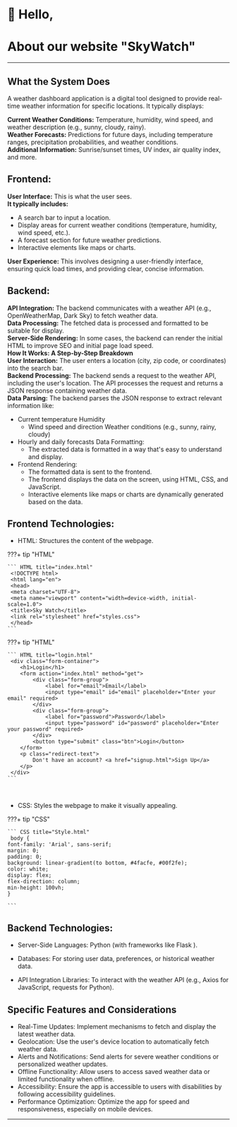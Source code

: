  

<style>
  header,
.md-tabs {
    background-color: hsla(0, 0%, 80%) !important;
    color: black
}
</style>

<div class="header"></div>

# 🌟 Hello,

# About our website "SkyWatch"


---

## What the System Does

A weather dashboard application is a digital tool designed to provide real-time weather information for specific locations. It typically displays:

**Current Weather Conditions:** Temperature, humidity, wind speed, and weather description (e.g., sunny, cloudy, rainy).
<br/>
**Weather Forecasts:** Predictions for future days, including temperature ranges, precipitation probabilities, and weather conditions.
<br/>
**Additional Information:** Sunrise/sunset times, UV index, air quality index, and more.



## Frontend:

**User Interface:**  This is what the user sees. 
<br/>
**It typically includes:** 

  - A search bar to input a location.<br/>
  - Display areas for current weather conditions (temperature, humidity, wind speed, etc.).<br/>
  - A forecast section for future weather predictions.<br/>
  - Interactive elements like maps or charts.<br/>

**User Experience:**  This involves designing a user-friendly interface, ensuring quick load times, and providing clear, concise information.


## Backend:

**API Integration:**  The backend communicates with a weather API (e.g., OpenWeatherMap, Dark Sky) to fetch weather data.<br/>
**Data Processing:** The fetched data is processed and formatted to be suitable for display.
<br/>
**Server-Side Rendering:** In some cases, the backend can render the initial HTML to improve SEO and initial page load speed.
<br/>
**How It Works: A Step-by-Step Breakdown**
<br/>
**User Interaction:**
The user enters a location (city, zip code, or coordinates) into the search bar.
<br/>
**Backend Processing:**
The backend sends a request to the weather API, including the user's location.
The API processes the request and returns a JSON response containing weather data.
<br/>
**Data Parsing:**
 The backend parses the JSON response to extract relevant information like:
 <br/>

- Current temperature Humidity 
    - Wind speed and direction Weather conditions (e.g., sunny, rainy, cloudy)
- Hourly and daily forecasts Data Formatting:
    - The extracted data is formatted in a way that's easy to understand and display.
- Frontend Rendering:
    - The formatted data is sent to the frontend.
    - The frontend displays the data on the screen, using HTML, CSS, and JavaScript.
    -  Interactive elements like maps or charts are dynamically generated based on the data.

 


## Frontend Technologies:

- HTML: Structures the content of the webpage.

???+ tip "HTML"

    ``` HTML title="index.html"
     <!DOCTYPE html>
     <html lang="en">
     <head>
     <meta charset="UTF-8">
     <meta name="viewport" content="width=device-width, initial-scale=1.0">
     <title>Sky Watch</title>
     <link rel="stylesheet" href="styles.css">
     </head> 
    ```  

???+ tip "HTML"

    ``` HTML title="login.html"
     <div class="form-container">
        <h1>Login</h1>
        <form action="index.html" method="get">
            <div class="form-group">
                <label for="email">Email</label>
                <input type="email" id="email" placeholder="Enter your email" required>
            </div>
            <div class="form-group">
                <label for="password">Password</label>
                <input type="password" id="password" placeholder="Enter your password" required>
            </div>
            <button type="submit" class="btn">Login</button>
        </form>
        <p class="redirect-text">
            Don't have an account? <a href="signup.html">Sign Up</a>
        </p>
     </div>
    ```  
    

<br/>

- CSS: Styles the webpage to make it visually appealing.

???+ tip "CSS"

    ``` CSS title="Style.html"
     body {
    font-family: 'Arial', sans-serif;
    margin: 0;
    padding: 0;
    background: linear-gradient(to bottom, #4facfe, #00f2fe);
    color: white;
    display: flex;
    flex-direction: column;
    min-height: 100vh;
    }

    ```  





## Backend Technologies:

- Server-Side Languages:  Python (with frameworks like Flask ).





- Databases: For storing user data, preferences, or historical weather data.
- API Integration Libraries: To interact with the weather API (e.g., Axios for JavaScript, requests for Python).



## Specific Features and Considerations
- Real-Time Updates: Implement mechanisms to fetch and display the latest weather data.
- Geolocation: Use the user's device location to automatically fetch weather data.
- Alerts and Notifications: Send alerts for severe weather conditions or personalized weather updates.
- Offline Functionality: Allow users to access saved weather data or limited functionality when offline.
- Accessibility: Ensure the app is accessible to users with disabilities by following accessibility guidelines.
- Performance Optimization: Optimize the app for speed and responsiveness, especially on mobile devices.



---